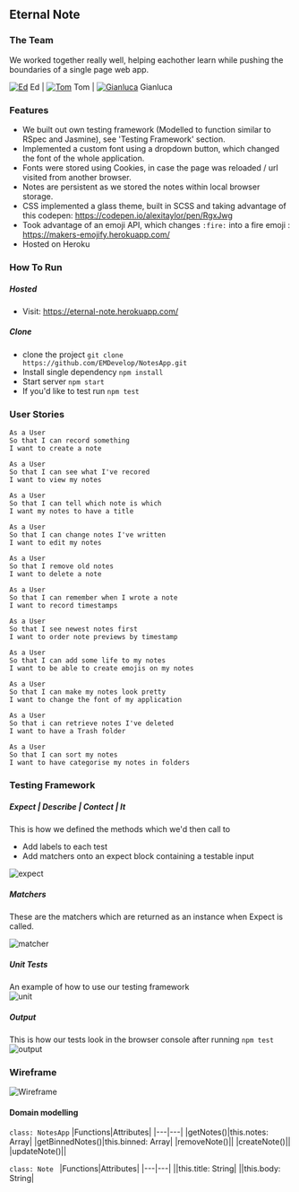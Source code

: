 ## Eternal Note

### The Team

We worked together really well, helping eachother learn while pushing the boundaries of a single page web app.

[![Ed](https://img.icons8.com/nolan/25/github.png)](https://github.com/EMDevelop) Ed | [![Tom](https://img.icons8.com/nolan/25/github.png)](https://github.com/tomal02) Tom | [![Gianluca](https://img.icons8.com/nolan/25/github.png)](https://github.com/GianlucaAnsaldi) Gianluca

### Features

- We built out own testing framework (Modelled to function similar to RSpec and Jasmine), see 'Testing Framework' section.
- Implemented a custom font using a dropdown button, which changed the font of the whole application.
- Fonts were stored using Cookies, in case the page was reloaded / url visited from another browser.
- Notes are persistent as we stored the notes within local browser storage.
- CSS implemented a glass theme, built in SCSS and taking advantage of this codepen: https://codepen.io/alexitaylor/pen/RgxJwg
- Took advantage of an emoji API, which changes `:fire:` into a fire emoji : https://makers-emojify.herokuapp.com/
- Hosted on Heroku

### How To Run

##### Hosted

- Visit: https://eternal-note.herokuapp.com/

##### Clone

- clone the project `git clone https://github.com/EMDevelop/NotesApp.git`
- Install single dependency `npm install`
- Start server `npm start`
- If you'd like to test run `npm test`

### User Stories

```
As a User
So that I can record something
I want to create a note

As a User
So that I can see what I've recored
I want to view my notes

As a User
So that I can tell which note is which
I want my notes to have a title

As a User
So that I can change notes I've written
I want to edit my notes

As a User
So that I remove old notes
I want to delete a note

As a User
So that I can remember when I wrote a note
I want to record timestamps

As a User
So that I see newest notes first
I want to order note previews by timestamp

As a User
So that I can add some life to my notes
I want to be able to create emojis on my notes

As a User
So that I can make my notes look pretty
I want to change the font of my application

As a User
So that i can retrieve notes I've deleted
I want to have a Trash folder

As a User
So that I can sort my notes
I want to have categorise my notes in folders

```

### Testing Framework

##### Expect | Describe | Contect | It

This is how we defined the methods which we'd then call to

- Add labels to each test
- Add matchers onto an expect block containing a testable input

![expect](https://github.com/EMDevelop/public_resources/blob/main/images/notesapp/Expect.png 'expect')

##### Matchers

These are the matchers which are returned as an instance when Expect is called.

![matcher](https://github.com/EMDevelop/public_resources/blob/main/images/notesapp/Matchers.png 'matchers')

##### Unit Tests

An example of how to use our testing framework\
![unit](https://github.com/EMDevelop/public_resources/blob/main/images/notesapp/WritingTests.png 'unit')

##### Output

This is how our tests look in the browser console after running `npm test`
![output](https://github.com/EMDevelop/public_resources/blob/main/images/notesapp/TestOutput.png 'output')

### Wireframe

![Wireframe](https://github.com/EMDevelop/public_resources/blob/main/images/notesapp/wireframe.png)

#### Domain modelling

`class: NotesApp`
|Functions|Attributes|
|---|---|
|getNotes()|this.notes: Array|
|getBinnedNotes()|this.binned: Array|
|removeNote()||
|createNote()||
|updateNote()||

`class: Note `
|Functions|Attributes|
|---|---|
||this.title: String|
||this.body: String|
